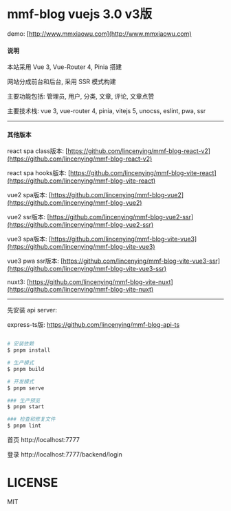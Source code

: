 # mmf-blog vuejs 3.0 v3版

demo: [http://www.mmxiaowu.com](http://www.mmxiaowu.com)

#### 说明

本站采用 Vue 3, Vue-Router 4, Pinia 搭建

网站分成前台和后台, 采用 SSR 模式构建

主要功能包括: 管理员, 用户, 分类, 文章, 评论, 文章点赞

主要技术栈: vue 3, vue-router 4, pinia, vitejs 5, unocss, eslint, pwa, ssr

---

#### 其他版本

react spa class版本: [https://github.com/lincenying/mmf-blog-react-v2](https://github.com/lincenying/mmf-blog-react-v2)

react spa hooks版本: [https://github.com/lincenying/mmf-blog-vite-react](https://github.com/lincenying/mmf-blog-vite-react)

vue2 spa版本: [https://github.com/lincenying/mmf-blog-vue2](https://github.com/lincenying/mmf-blog-vue2)

vue2 ssr版本: [https://github.com/lincenying/mmf-blog-vue2-ssr](https://github.com/lincenying/mmf-blog-vue2-ssr)

vue3 spa版本: [https://github.com/lincenying/mmf-blog-vite-vue3](https://github.com/lincenying/mmf-blog-vite-vue3)

vue3 pwa ssr版本: [https://github.com/lincenying/mmf-blog-vite-vue3-ssr](https://github.com/lincenying/mmf-blog-vite-vue3-ssr)

nuxt3: [https://github.com/lincenying/mmf-blog-vite-nuxt](https://github.com/lincenying/mmf-blog-vite-nuxt)

---

先安装 api server:

express-ts版: https://github.com/lincenying/mmf-blog-api-ts

```bash

# 安装依赖
$ pnpm install

# 生产模式
$ pnpm build

# 开发模式
$ pnpm serve

### 生产预览
$ pnpm start

### 检查和修复文件
$ pnpm lint

```

首页
http://localhost:7777

登录
http://localhost:7777/backend/login

# LICENSE

MIT
